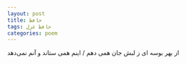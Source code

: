```yaml
---
layout: post
title: حافظ
tags: حافظ غزل
categories: poem
---
```


از بهر بوسه ای ز لبش جان همی دهم / اینم همی ستاند و آنم نمی‌دهد